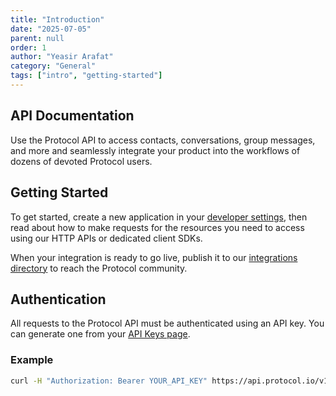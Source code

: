 ```yaml
---
title: "Introduction"
date: "2025-07-05"
parent: null
order: 1
author: "Yeasir Arafat"
category: "General"
tags: ["intro", "getting-started"]
---
```


## API Documentation

Use the Protocol API to access contacts, conversations, group messages, and more and seamlessly integrate your product into the workflows of dozens of devoted Protocol users.

## Getting Started

To get started, create a new application in your [developer settings](/dev-settings), then read about how to make requests for the resources you need to access using our HTTP APIs or dedicated client SDKs.

When your integration is ready to go live, publish it to our [integrations directory](/integrations) to reach the Protocol community.

## Authentication

All requests to the Protocol API must be authenticated using an API key. You can generate one from your [API Keys page](/dev-settings/api-keys).

### Example

```bash
curl -H "Authorization: Bearer YOUR_API_KEY" https://api.protocol.io/v1/contacts
```
